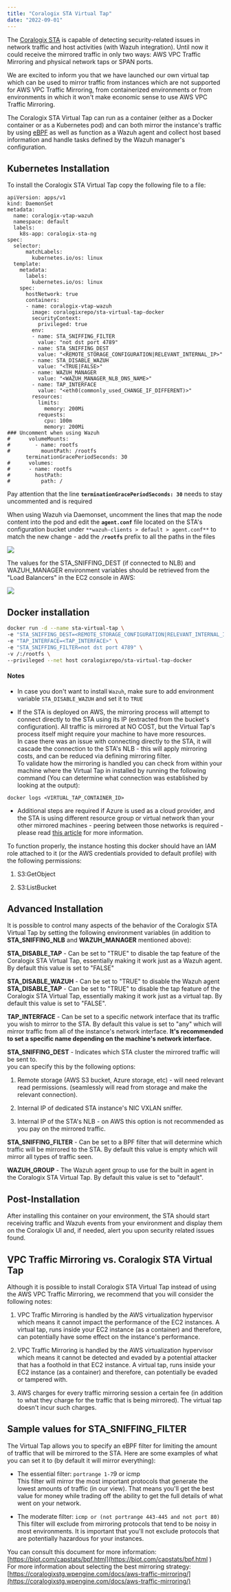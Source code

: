 ```yaml
---
title: "Coralogix STA Virtual Tap"
date: "2022-09-01"
---
```


The [Coralogix STA](https://coralogixstg.wpengine.com/docs/sta-whats-in-the-box/) is capable of detecting security-related issues in network traffic and host activities (with Wazuh integration). Until now it could receive the mirrored traffic in only two ways: AWS VPC Traffic Mirroring and physical network taps or SPAN ports.

We are excited to inform you that we have launched our own virtual tap which can be used to mirror traffic from instances which are not supported for AWS VPC Traffic Mirroring, from containerized environments or from environments in which it won't make economic sense to use AWS VPC Traffic Mirroring.

The Coralogix STA Virtual Tap can run as a container (either as a Docker container or as a Kubernetes pod) and can both mirror the instance's traffic by using [eBPF](https://ebpf.io/) as well as function as a Wazuh agent and collect host based information and handle tasks defined by the Wazuh manager's configuration.

## Kubernetes Installation

To install the Coralogix STA Virtual Tap copy the following file to a file:

```
apiVersion: apps/v1
kind: DaemonSet
metadata:
  name: coralogix-vtap-wazuh
  namespace: default
  labels:
    k8s-app: coralogix-sta-ng
spec:
  selector:
      matchLabels:
        kubernetes.io/os: linux
  template:
    metadata:
      labels:
        kubernetes.io/os: linux
    spec:
      hostNetwork: true
      containers:
      - name: coralogix-vtap-wazuh
        image: coralogixrepo/sta-virtual-tap-docker
        securityContext:
          privileged: true
        env:
        - name: STA_SNIFFING_FILTER
          value: "not dst port 4789"
        - name: STA_SNIFFING_DEST
          value: "<REMOTE_STORAGE_CONFIGURATION|RELEVANT_INTERNAL_IP>"
        - name: STA_DISABLE_WAZUH
          value: "<TRUE|FALSE>"
        - name: WAZUH_MANAGER
          value: "<WAZUH_MANAGER_NLB_DNS_NAME>"
        - name: TAP_INTERFACE
          value: "<eth0(commonly_used_CHANGE_IF_DIFFERENT)>"
        resources:
          limits:
            memory: 200Mi
          requests:
            cpu: 100m
            memory: 200Mi
### Uncomment when using Wazuh
#      volumeMounts:
#        - name: rootfs
#          mountPath: /rootfs
      terminationGracePeriodSeconds: 30
#      volumes:
#      - name: rootfs
#        hostPath:
#          path: /

```

Pay attention that the line **`terminationGracePeriodSeconds: 30`** needs to stay uncommented and is required

When using Wazuh via Daemonset, uncomment the lines that map the node content into the pod and edit the **`agent.conf`** file located on the STA's configuration bucket under `**wazuh-clients > default > agent.conf**` to match the new change - add the **`/rootfs`** prefix to all the paths in the files

![](images/agent-conf-1024x344.png)

The values for the STA\_SNIFFING\_DEST (if connected to NLB) and WAZUH\_MANAGER environment variables should be retrieved from the "Load Balancers" in the EC2 console in AWS:

![](images/Screenshot-from-2022-06-08-19-21-00-1-1024x422.png)

## Docker installation

```bash
docker run -d --name sta-virtual-tap \
-e "STA_SNIFFING_DEST=<REMOTE_STORAGE_CONFIGURATION|RELEVANT_INTERNAL_IP>" \
-e "TAP_INTERFACE=<TAP_INTERFACE>" \
-e "STA_SNIFFING_FILTER=not dst port 4789" \
-v /:/rootfs \
--privileged --net host coralogixrepo/sta-virtual-tap-docker
```

#### Notes

- In case you don't want to install `Wazuh`, make sure to add environment variable `STA_DISABLE_WAZUH` and set it to `TRUE`

- If the STA is deployed on AWS, the mirroring process will attempt to connect directly to the STA using its IP (extracted from the bucket's configuration). All traffic is mirrored at NO COST, but the Virtual Tap's process itself might require your machine to have more resources.  
    In case there was an issue with connecting directly to the STA, it will cascade the connection to the STA's NLB - this will apply mirroring costs, and can be reduced via defining mirroring filter.  
    To validate how the mirroring is handled you can check from within your machine where the Virtual Tap in installed by running the following command (You can determine what connection was established by looking at the output):  
    

```
docker logs <VIRTUAL_TAP_CONTAINER_ID>
```

- Additional steps are required if Azure is used as a cloud provider, and the STA is using different resource group or virtual network than your other mirrored machines - peering between those networks is required - please read [this article](https://learn.microsoft.com/en-us/azure/virtual-network/tutorial-connect-virtual-networks-portal) for more information.

To function properly, the instance hosting this docker should have an IAM role attached to it (or the AWS credentials provided to default profile) with the following permissions:

1. S3:GetObject

3. S3:ListBucket

## Advanced Installation

It is possible to control many aspects of the behavior of the Coralogix STA Virtual Tap by setting the following environment variables (in addition to **STA\_SNIFFING\_NLB** and **WAZUH\_MANAGER** mentioned above):

**STA\_DISABLE\_TAP** - Can be set to "TRUE" to disable the tap feature of the Coralogix STA Virtual Tap, essentially making it work just as a Wazuh agent. By default this value is set to "FALSE"

**STA\_DISABLE\_WAZUH** - Can be set to "TRUE" to disable the Wazuh agent **STA\_DISABLE\_TAP** - Can be set to "TRUE" to disable the tap feature of the Coralogix STA Virtual Tap, essentially making it work just as a virtual tap. By default this value is set to "FALSE".

**TAP\_INTERFACE** - Can be set to a specific network interface that its traffic you wish to mirror to the STA. By default this value is set to "any" which will mirror traffic from all of the instance's network interface. **It's recommended to set a specific name depending on the machine's network interface.**

**STA\_SNIFFING\_DEST** - Indicates which STA cluster the mirrored traffic will be sent to.  
you can specify this by the following options:

1. Remote storage (AWS S3 bucket, Azure storage, etc) - will need relevant read permissions. (seamlessly will read from storage and make the relevant connection).

3. Internal IP of dedicated STA instance's NIC VXLAN sniffer.

5. Internal IP of the STA's NLB - on AWS this option is not recommended as you pay on the mirrored traffic.

**STA\_SNIFFING\_FILTER** - Can be set to a BPF filter that will determine which traffic will be mirrored to the STA. By default this value is empty which will mirror all types of traffic seen.

**WAZUH\_GROUP** - The Wazuh agent group to use for the built in agent in the Coralogix STA Virtual Tap. By default this value is set to "default".

## Post-Installation

After installing this container on your environment, the STA should start receiving traffic and Wazuh events from your environment and display them on the Coralogix UI and, if needed, alert you upon security related issues found.

## VPC Traffic Mirroring vs. Coralogix STA Virtual Tap

Although it is possible to install Coralogix STA Virtual Tap instead of using the AWS VPC Traffic Mirroring, we recommend that you will consider the following notes:

1. VPC Traffic Mirroring is handled by the AWS virtualization hypervisor which means it cannot impact the performance of the EC2 instances. A virtual tap, runs inside your EC2 instance (as a container) and therefore, can potentially have some effect on the instance's performance.

3. VPC Traffic Mirroring is handled by the AWS virtualization hypervisor which means it cannot be detected and evaded by a potential attacker that has a foothold in that EC2 instance. A virtual tap, runs inside your EC2 instance (as a container) and therefore, can potentially be evaded or tampered with.

5. AWS charges for every traffic mirroring session a certain fee (in addition to what they charge for the traffic that is being mirrored). The virtual tap doesn't incur such charges.

## Sample values for STA\_SNIFFING\_FILTER

The Virtual Tap allows you to specify an eBPF filter for limiting the amount of traffic that will be mirrored to the STA. Here are some examples of what you can set it to (by default it will mirror everything):

- The essential filter: `portrange 1-7`9 or icmp  
    This filter will mirror the most important protocols that generate the lowest amounts of traffic (in our view). That means you'll get the best value for money while trading off the ability to get the full details of what went on your network.

- The moderate filter: `icmp or (not portrange 443-445 and not port 80)`  
    This filter will exclude from mirroring protocols that tend to be noisy in most environments. It is important that you'll not exclude protocols that are potentially hazardous for your instances.

You can consult this document for more information: [https://biot.com/capstats/bpf.html](https://biot.com/capstats/bpf.html )  
For more information about selecting the best mirroring strategy: [https://coralogixstg.wpengine.com/docs/aws-traffic-mirroring/](https://coralogixstg.wpengine.com/docs/aws-traffic-mirroring/)

